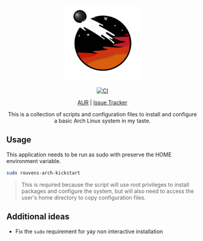 <p align="center">
  <img src="https://github.com/RouHim/rouvens-arch-kickstart/raw/main/icon.png" width="200">
</p>

<p align="center">
    <a href="https://github.com/RouHim/rouvens-arch-kickstart/actions/workflows/pipe.yml"><img src="https://github.com/RouHim/rouvens-arch-kickstart/actions/workflows/ci-cd-pipe.yml/badge.svg" alt="CI"></a>
</p>

<p align="center">
  <a href="https://...">AUR</a>
  | <a href="https://github.com/RouHim/rouvens-arch-kickstart/issues">Issue Tracker</a>
</p>

<p align="center">
This is a collection of scripts and configuration files to install and configure a basic Arch Linux system in my taste.
</p>

## Usage

This application needs to be run as sudo with preserve the HOME environment variable.

```bash
sudo rouvens-arch-kickstart
```

> This is required because the script will use root privileges to install packages and configure the system, but will also
need to access the user's home directory to copy configuration files.

## Additional ideas

* Fix the `sudo` requirement for yay non interactive installation